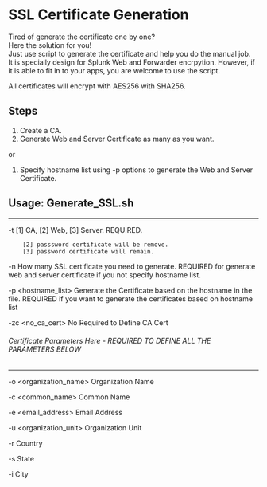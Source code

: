 # SSL Certificate Generation

Tired of generate the certificate one by one?<br/>
Here the solution for you!<br/>
Just use script to generate the certificate and help you do the manual job.<br/>
It is specially design for Splunk Web and Forwarder encrpytion. However, if it is able to fit in to your apps, you are welcome to use the script.<br/>

All certificates will encrypt with AES256 with SHA256.

## Steps

1) Create a CA.
2) Generate Web and Server Certificate as many as you want.

or 

1) Specify hostname list using -p options to generate the Web and Server Certificate.

## Usage: Generate_SSL.sh 
---------------------------------------------------------------------------------------------------------------------

  -t <type> [1] CA, [2] Web, [3] Server. REQUIRED. 
  
        [2] passsword certificate will be remove.
        [3] password certificate will remain.
 

  -n <number> How many SSL certificate you need to generate. REQUIRED for generate web and server certificate if you not specify hostname list.

  -p <hostname_list> Generate the Certificate based on the hostname in the file. REQUIRED if you want to generate the certificates based on hostname list

  -zc <no_ca_cert> No Required to Define CA Cert

###### Certificate Parameters Here  - REQUIRED TO DEFINE ALL THE PARAMETERS BELOW ######
------------------------------------------------------------------------------------------------------------------------------------------------

  -o <organization_name> Organization Name

  -c <common_name> Common Name

  -e <email_address> Email Address

  -u <organization_unit> Organization Unit

  -r <country> Country

  -s <state> State

  -i <city> City
